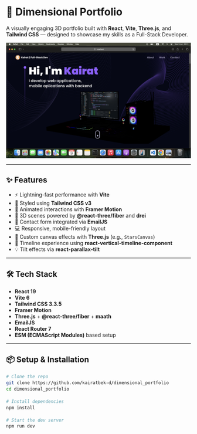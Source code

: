 # 🚀 Dimensional Portfolio

A visually engaging 3D portfolio built with **React**, **Vite**, **Three.js**, and **Tailwind CSS** — designed to showcase my skills as a Full-Stack Developer.

![Portfolio Screenshot](public/screenshot.png) <!-- Optional: replace or remove -->

---

## ✨ Features

- ⚡️ Lightning-fast performance with **Vite**
- 🎨 Styled using **Tailwind CSS v3**
- 🎥 Animated interactions with **Framer Motion**
- 🧠 3D scenes powered by **@react-three/fiber** and **drei**
- 💌 Contact form integrated via **EmailJS**
- 💻 Responsive, mobile-friendly layout
- 🌟 Custom canvas effects with **Three.js** (e.g., `StarsCanvas`)
- 📜 Timeline experience using **react-vertical-timeline-component**
- 💡 Tilt effects via **react-parallax-tilt**

---

## 🛠️ Tech Stack

- **React 19**
- **Vite 6**
- **Tailwind CSS 3.3.5**
- **Framer Motion**
- **Three.js** + **@react-three/fiber** + **maath**
- **EmailJS**
- **React Router 7**
- **ESM (ECMAScript Modules)** based setup

---

## 📦 Setup & Installation

```bash
# Clone the repo
git clone https://github.com/kairatbek-d/dimensional_portfolio
cd dimensional_portfolio

# Install dependencies
npm install

# Start the dev server
npm run dev